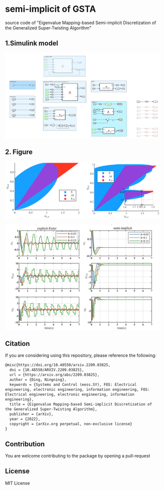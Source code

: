# semi-implicit of GSTA
source code of "Eigenvalue Mapping-based Semi-implicit Discretization of the Generalized Super-Twisting Algorithm"

## 1.Simulink model
![demo_1](media/demo_simulink.png)


## 2. Figure
![demo_2](media/Fig_1.png)

![demo_2](media/Fig_2.png)


## Citation

If you are considering using this repository, please reference the following:

```
@misc{https://doi.org/10.48550/arxiv.2209.03825,
  doi = {10.48550/ARXIV.2209.03825},
  url = {https://arxiv.org/abs/2209.03825},
  author = {Ding, Ningning},
  keywords = {Systems and Control (eess.SY), FOS: Electrical engineering, electronic engineering, information engineering, FOS: Electrical engineering, electronic engineering, information engineering},
  title = {Eigenvalue Mapping-based Semi-implicit Discretization of the Generalized Super-Twisting Algorithm},
  publisher = {arXiv},
  year = {2022},
  copyright = {arXiv.org perpetual, non-exclusive license}
}
```

## Contribution
You are welcome contributing to the package by opening a pull-request

## License
MIT License